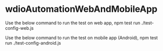 # wdioAutomationWebAndMobileApp

Use the below command to run the test on web app, 
npm test run ./test-config-web.js 

Use the below command to run the test on mobile app (Android), 
npm test run ./test-config-android.js 
